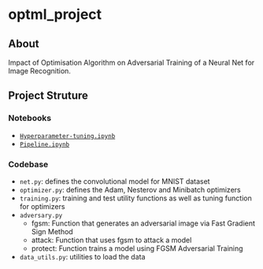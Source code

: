 # optml_project

## About

Impact of Optimisation Algorithm on Adversarial Training of a Neural Net for Image Recognition.

## Project Struture

### Notebooks

* [`Hyperparameter-tuning.ipynb`](Hyperparameter-tuning.ipynb)
* [`Pipeline.ipynb`](Pipeline.ipynb)

### Codebase

* `net.py`: defines the convolutional model for MNIST dataset
* `optimizer.py`: defines the Adam, Nesterov and Minibatch optimizers
* `training.py`: training and test utility functions as well as tuning function for optimizers
* `adversary.py`
    *   fgsm: Function that generates an adversarial image via Fast Gradient Sign Method
    *   attack: Function that uses fgsm to attack a model
    *   protect: Function trains a model using FGSM Adversarial Training
* `data_utils.py`: utilities to load the data

